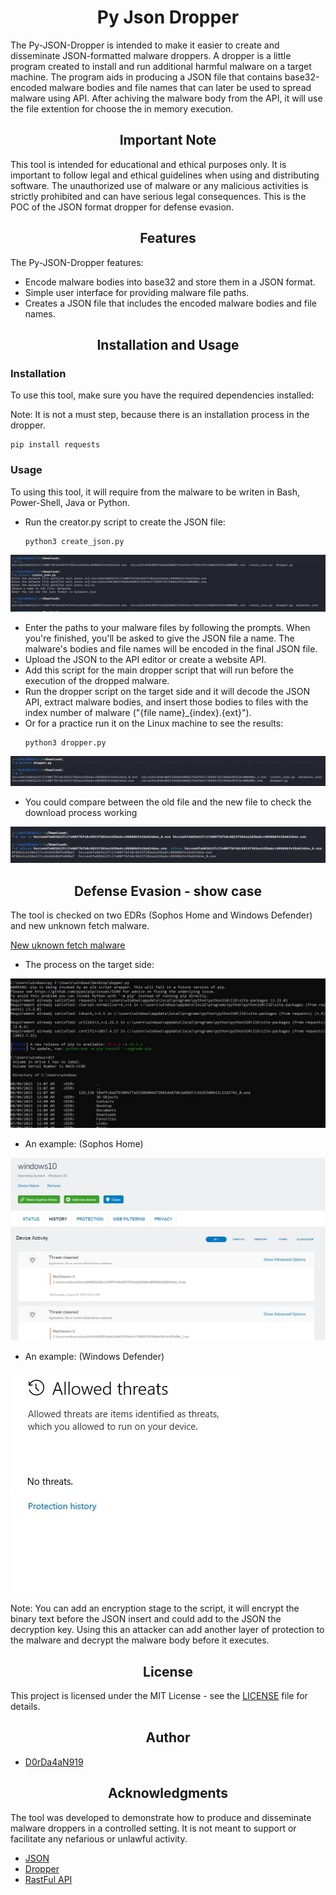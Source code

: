 <h1 align="center">Py Json Dropper</h1>
The Py-JSON-Dropper is intended to make it easier to create and disseminate JSON-formatted malware droppers. A dropper is a little program created to install and run additional harmful malware on a target machine. The program aids in producing a JSON file that contains base32-encoded malware bodies and file names that can later be used to spread malware using API. After achiving the malware body from the API, it will use the file extention for choose the in memory execution.

<h2 align="center">Important Note</h2>
This tool is intended for educational and ethical purposes only. It is important to follow legal and ethical guidelines when using and distributing software. The unauthorized use of malware or any malicious activities is strictly prohibited and can have serious legal consequences.
This is the POC of the JSON format dropper for defense evasion.

<h2 align="center"">Features</h2>

The Py-JSON-Dropper features:
- Encode malware bodies into base32 and store them in a JSON format.
- Simple user interface for providing malware file paths.
- Creates a JSON file that includes the encoded malware bodies and file names.

<h2 align="center"">Installation and Usage</h2>

<h3>Installation</h3>
To use this tool, make sure you have the required dependencies installed:

Note: It is not a must step, because there is an installation process in the dropper.

  ```shell
  pip install requests
  ```
  
<h3>Usage</h3>

To using this tool, it will require from the malware to be writen in Bash, Power-Shell, Java or Python.

- Run the creator.py script to create the JSON file:
  ```shell
  python3 create_json.py
  ```
![creator process](pics/create_json_process.jpg)
- Enter the paths to your malware files by following the prompts. When you're finished, you'll be asked to give the JSON file a name. The malware's bodies and file names will be encoded in the final JSON file.
- Upload the JSON to the API editor or create a website API.
- Add this script for the main dropper script that will run before the execution of the dropped malware.
- Run the dropper script on the target side and it will decode the JSON API, extract malware bodies, and insert those bodies to files with the index number of malware ("{file name}_{index}.{ext}").
- Or for a practice run it on the Linux machine to see the results:
  ```shell
  python3 dropper.py
  ```

![creator process](pics/dropper_process.jpg)

- You could compare between the old file and the new file to check the download process working

![creator process](pics/compere.jpg)

<h2 align="center"">Defense Evasion - show case</h2>
The tool is checked on two EDRs (Sophos Home and Windows Defender) and new unknown fetch malware.

[New uknown fetch malware](https://bazaar.abuse.ch/sample/39effc8ad793805f7a5558b804d72b01de87db3a89657c91d5508612c15d3761/)

- The process on the target side:

![Running script example](pics/evasion.jpg)

- An example: (Sophos Home)

![Sophos Home example](pics/evasion_sophos_home.jpg)

- An example: (Windows Defender)

![Windows Defender example](pics/evasion_defender.jpg)

Note: You can add an encryption stage to the script, it will encrypt the binary text before the JSON insert and could add to the JSON the decryption key. Using this an attacker can add another layer of protection to the malware and decrypt the malware body before it executes.

<h2 align="center"">License</h2>

This project is licensed under the MIT License - see the [LICENSE](LICENSE) file for details.

<h2 align="center">Author</h2>

- [D0rDa4aN919](https://github.com/D0rDa4aN919)

<h2 align="center">Acknowledgments</h2>
The tool was developed to demonstrate how to produce and disseminate malware droppers in a controlled setting. It is not meant to support or facilitate any nefarious or unlawful activity.

- [JSON](https://developer.mozilla.org/en-US/docs/Learn/JavaScript/Objects/JSON)
- [Dropper](https://encyclopedia.kaspersky.com/glossary/trojan-droppers/)
- [RastFul API](https://docs.github.com/en/rest?apiVersion=2022-11-28)
